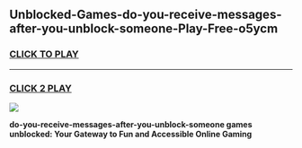 
## Unblocked-Games-do-you-receive-messages-after-you-unblock-someone-Play-Free-o5ycm
<h3>
<a href="https://premium76.site?title=do-you-receive-messages-after-you-unblock-someone&ref=23A">CLICK TO PLAY</a></h3>
<hr>

<h3>
<a href="https://premium76.site?title=do-you-receive-messages-after-you-unblock-someone&ref=23A">CLICK 2 PLAY</a>
  
</h3>

<a href="https://premium76.site?title=do-you-receive-messages-after-you-unblock-someone&ref=23A"><img src="https://clearcache.store/games.png"></a>


**do-you-receive-messages-after-you-unblock-someone games unblocked: Your Gateway to Fun and Accessible Online Gaming**

